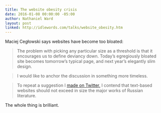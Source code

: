 ```yaml
---
title: The website obesity crisis
date: 2016-01-08 00:00:00 -05:00
author: Nathaniel Ward
layout: post
linked: http://idlewords.com/talks/website_obesity.htm
---
```


Maciej Cegłowski says websites have become too bloated:

> The problem with picking any particular size as a threshold is that it encourages us to define deviancy down. Today’s egregiously bloated site becomes tomorrow’s typical page, and next year’s elegantly slim design. 

> I would like to anchor the discussion in something more timeless. 

> To repeat a suggestion I [made on Twitter,](https://twitter.com/Pinboard/status/653714626857730048) I contend that text-based websites should not exceed in size the major works of Russian literature.

The whole thing is brilliant. 